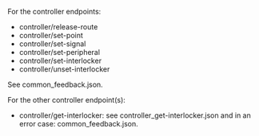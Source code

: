 For the controller endpoints:
- controller/release-route
- controller/set-point
- controller/set-signal
- controller/set-peripheral
- controller/set-interlocker
- controller/unset-interlocker

See common_feedback.json.

For the other controller endpoint(s):
- controller/get-interlocker: see controller_get-interlocker.json and in an error case: common_feedback.json.